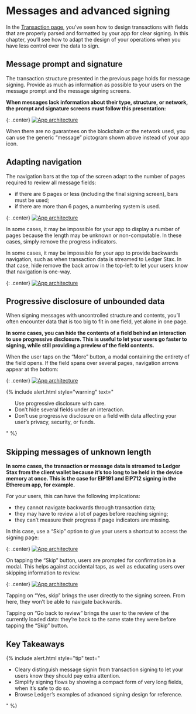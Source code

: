 # Messages and advanced signing

In the [Transaction page](../stax-transactions), you’ve seen how to design transactions with fields that are properly parsed and formatted by your app for clear signing. In this chapter, you’ll see how to adapt the design of your operations when you have less control over the data to sign.

## Message prompt and signature

The transaction structure presented in the previous page holds for message signing. Provide as much as information as possible to your users on the message prompt and the message signing screens.

**When messages lack information about their type, structure, or network, the prompt and signature screens must follow this presentation:**

<!-- ------------- Image ------------- -->
{: .center}
[![App architecture](/stax-message-prompt.png)](/stax-message-prompt.png)
<!-- --------------------------------- -->

When there are no guarantees on the blockchain or the network used, you can use the generic “message” pictogram shown above instead of your app icon.

## Adapting navigation

The navigation bars at the top of the screen adapt to the number of pages required to review all message fields:
- if there are 6 pages or less (including the final signing screen), bars must be used;
- if there are more than 6 pages, a numbering system is used.

<!-- ------------- Image ------------- -->
{: .center}
[![App architecture](/stax-navigation-01.png)](/stax-navigation-01.png)
<!-- --------------------------------- -->

In some cases, it may be impossible for your app to display a number of pages because the length may be unknown or non-computable. In these cases, simply remove the progress indicators.

In some cases, it may be impossible for your app to provide backwards navigation, such as when transaction data is streamed to Ledger Stax. In that case, hide remove the back arrow in the top-left to let your users know that navigation is one-way.

<!-- ------------- Image ------------- -->
{: .center}
[![App architecture](/stax-navigation-02.png)](/stax-navigation-02.png)
<!-- --------------------------------- -->


## Progressive disclosure of unbounded data

When signing messages with uncontrolled structure and contents, you’ll often encounter data that is too big to fit in one field, yet alone in one page.

**In some cases, you can hide the contents of a field behind an interaction to use progressive disclosure. This is useful to let your users go faster to signing, while still providing a preview of the field contents.**

When the user taps on the “More” button, a modal containing the entirety of the field opens. If the field spans over several pages, navigation arrows appear at the bottom:

<!-- ------------- Image ------------- -->
{: .center}
[![App architecture](/stax-unbounded-data.png)](/stax-unbounded-data.png)
<!-- --------------------------------- -->

<!--  -->
{% include alert.html style="warning" text="<ul>Use progressive disclosure with care.
	<li>Don’t hide several fields under an interaction.</li>
	<li>Don’t use progressive disclosure on a field with data affecting your user’s privacy, security, or funds.</li>
</ul>" %}
<!--  -->


## Skipping messages of unknown length

**In some cases, the transaction or message data is streamed to Ledger Stax from the client wallet because it’s too long to be held in the device memory at once. This is the case for EIP191 and EIP712 signing in the Ethereum app, for example.**

For your users, this can have the following implications:
- they cannot navigate backwards through transaction data;
- they may have to review a lot of pages before reaching signing;
- they can’t measure their progress if page indicators are missing.

In this case, use a “Skip” option to give your users a shortcut to access the signing page:

<!-- ------------- Image ------------- -->
{: .center}
[![App architecture](/stax-skip-01.png)](/stax-skip-01.png)
<!-- --------------------------------- -->

On tapping the “Skip” button, users are prompted for confirmation in a modal. This helps against accidental taps, as well as educating users over skipping information to review:

<!-- ------------- Image ------------- -->
{: .center}
[![App architecture](/stax-skip-02.png)](/stax-skip-02.png)
<!-- --------------------------------- -->

Tapping on “Yes, skip” brings the user directly to the signing screen. From here, they won’t be able to navigate backwards.

Tapping on “Go back to review” brings the user to the review of the currently loaded data: they’re back to the same state they were before tapping the “Skip” button.

## Key Takeaways

{% include alert.html style="tip" text="<ul>
	<li>Cleary distinguish message signin from transaction signing to let your users know they should pay extra attention.</li>
	<li>Simplify signing flows by showing a compact form of very long fields, when it’s safe to do so.</li>
	<li>Browse Ledger’s examples of advanced signing design for reference.</li>
</ul>" %}

